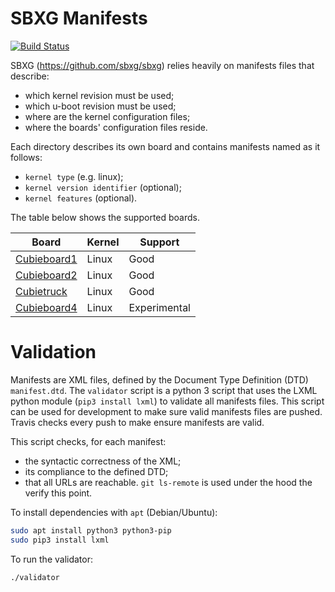 SBXG Manifests
==============

[![Build Status](https://travis-ci.org/sbxg/manifests.svg?branch=master)](https://travis-ci.org/sbxg/manifests)


SBXG (https://github.com/sbxg/sbxg) relies heavily on manifests files that
describe:
- which kernel revision must be used;
- which u-boot revision must be used;
- where are the kernel configuration files;
- where the boards' configuration files reside.

Each directory describes its own board and contains manifests named as it follows:
- `kernel type` (e.g. linux);
- `kernel version identifier` (optional);
- `kernel features` (optional).

The table below shows the supported boards.

| Board             | Kernel | Support        |
| ----------------- | ------ | -------------- |
| [Cubieboard1][1]  | Linux  | Good           |
| [Cubieboard2][1]  | Linux  | Good           |
| [Cubietruck][2]   | Linux  | Good           |
| [Cubieboard4][1]  | Linux  | Experimental   |


# Validation

Manifests are XML files, defined by the Document Type Definition (DTD) `manifest.dtd`.
The `validator` script is a python 3 script that uses the LXML python module
(`pip3 install lxml`) to validate all manifests files. This script can be used
for development to make sure valid manifests files are pushed. Travis checks every push
to make ensure manifests are valid.

This script checks, for each manifest:
- the syntactic correctness of the XML;
- its compliance to the defined DTD;
- that all URLs are reachable. `git ls-remote` is used under the hood the verify this point.


To install dependencies with `apt` (Debian/Ubuntu):

```bash
sudo apt install python3 python3-pip
sudo pip3 install lxml
```


To run the validator:
```bash
./validator
```


[1]: http://cubieboard.org/
[2]: http://cubietruck.org/
